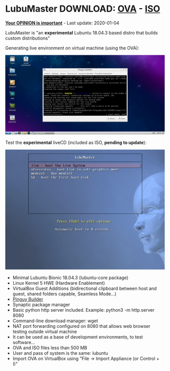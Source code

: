 # LubuMaster DOWNLOAD: [OVA](https://github.com/Virtual-Machines/LubuMaster/releases/download/latest/LubuMaster.ova) - [ISO](https://github.com/Virtual-Machines/LubuMaster/releases/download/latest/LubuMaster.iso)
[**Your OPINION is important**](https://github.com/Virtual-Machines/LubuMaster/issues/1) - Last update: 2020-01-04

LubuMaster is "an **experimental** Lubuntu 18.04.3 based distro that builds custom distributions"

Generating live environment on virtual machine (using the OVA):

![LubuMasterBuild](https://raw.githubusercontent.com/Virtual-Machines/LubuMaster/master/LubuMasterBuild.png)


Test the **experimental** liveCD (included as ISO, **pending to update**):

![LubuMasterLive](https://raw.githubusercontent.com/Virtual-Machines/LubuMaster/master/LubuMasterLive.png)

- Minimal Lubuntu Bionic 18.04.3 (lubuntu-core package)
- Linux Kernel 5 HWE (Hardware Enablement)
- VirtualBox Guest Additions (bidirectional clipboard between host and guest, shared folders capable, Seamless Mode...)
- [Pinguy Builder](https://pinguyos.com/2015/09/pinguy-builder-an-app-to-backupremix-buntu/)
- Synaptic package manager
- Basic python http server included. Example: python3 -m http.server 8080
- Command-line download manager: wget
- NAT port forwarding configured on 8080 that allows web browser testing outside virtual machine
- It can be used as a base of development environments, to test software...
- OVA and ISO files less than 500 MB
- User and pass of system is the same: lubuntu
- Import OVA on VirtualBox using "File -> Import Appliance (or Control + I)"

